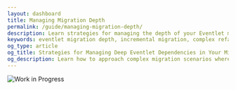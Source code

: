 ```yaml
---
layout: dashboard
title: Managing Migration Depth
permalink: /guide/managing-migration-depth/
description: Learn strategies for managing the depth of your Eventlet migration project, including incremental approaches and solutions for dealing with deeply rooted Eventlet dependencies in complex applications.
keywords: eventlet migration depth, incremental migration, complex refactoring, deep dependencies, awaitlet, python refactoring strategies
og_type: article
og_title: Strategies for Managing Deep Eventlet Dependencies in Your Migration
og_description: Learn how to approach complex migration scenarios where Eventlet is deeply integrated into your application architecture.
---
```


<div class="work-in-progress">
  <div class="wip-image">
    <img src="{{ site.baseurl }}/images/wip2.svg" alt="Work in Progress" class="wip-svg" />
  </div>
</div>
